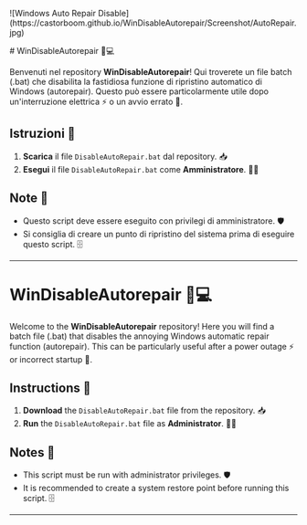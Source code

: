 <p alignt="center">![Windows Auto Repair Disable](https://castorboom.github.io/WinDisableAutorepair/Screenshot/AutoRepair.jpg)</p>
# WinDisableAutorepair 🚫💻

Benvenuti nel repository **WinDisableAutorepair**! Qui troverete un file batch (.bat) che disabilita la fastidiosa funzione di ripristino automatico di Windows (autorepair). Questo può essere particolarmente utile dopo un'interruzione elettrica ⚡️ o un avvio errato 🔄.

## Istruzioni 📜

1. **Scarica** il file `DisableAutoRepair.bat` dal repository. 📥
2. **Esegui** il file `DisableAutoRepair.bat` come **Amministratore**. 👨‍💻

## Note 📝

- Questo script deve essere eseguito con privilegi di amministratore. 🛡️
- Si consiglia di creare un punto di ripristino del sistema prima di eseguire questo script. 🗄️

---

# WinDisableAutorepair 🚫💻

Welcome to the **WinDisableAutorepair** repository! Here you will find a batch file (.bat) that disables the annoying Windows automatic repair function (autorepair). This can be particularly useful after a power outage ⚡️ or incorrect startup 🔄.

## Instructions 📜

1. **Download** the `DisableAutoRepair.bat` file from the repository. 📥
2. **Run** the `DisableAutoRepair.bat` file as **Administrator**. 👨‍💻

## Notes 📝

- This script must be run with administrator privileges. 🛡️
- It is recommended to create a system restore point before running this script. 🗄️

---
